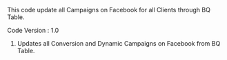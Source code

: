 This code update all Campaigns on Facebook for all Clients through BQ Table.

Code Version : 1.0

1. Updates all Conversion and Dynamic Campaigns on Facebook from BQ Table.